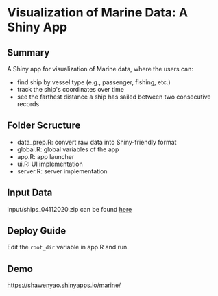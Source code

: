 # Visualization of Marine Data: A Shiny App

## Summary
A Shiny app for visualization of Marine data, where the users can:
* find ship by vessel type (e.g., passenger, fishing, etc.)
* track the ship's coordinates over time
* see the farthest distance a ship has sailed between two consecutive records

## Folder Scructure
* data_prep.R: convert raw data into Shiny-friendly format
* global.R: global variables of the app
* app.R: app launcher
* ui.R: UI implementation
* server.R: server implementation

## Input Data
input/ships_04112020.zip can be found [here](https://drive.google.com/file/d/1IeaDpJNqfgUZzGdQmR6cz2H3EQ3_QfCV/view?usp=sharing)

## Deploy Guide
Edit the `root_dir` variable in app.R and run.

## Demo
https://shawenyao.shinyapps.io/marine/
